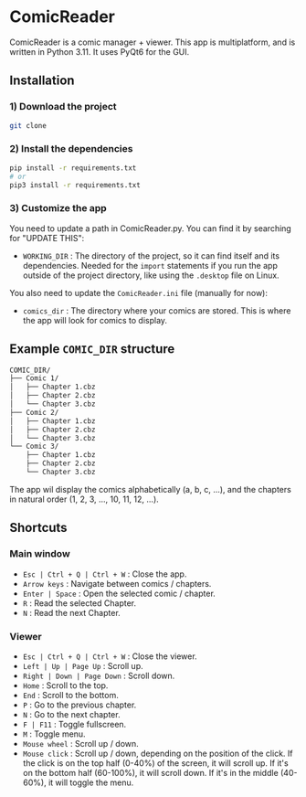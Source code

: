 # ComicReader

ComicReader is a comic manager + viewer. This app is multiplatform, and is written in Python 3.11. It uses PyQt6 for the GUI.

## Installation

### 1) Download the project

```bash
git clone
```

### 2) Install the dependencies

```bash
pip install -r requirements.txt
# or
pip3 install -r requirements.txt
```

### 3) Customize the app

You need to update a path in ComicReader.py. You can find it by searching for "UPDATE THIS":

- `WORKING_DIR` : The directory of the project, so it can find itself and its dependencies. Needed for the `import` statements if you run the app outside of the project directory, like using the `.desktop` file on Linux.

You also need to update the `ComicReader.ini` file (manually for now):

- `comics_dir` : The directory where your comics are stored. This is where the app will look for comics to display.

## Example `COMIC_DIR` structure

```bash
COMIC_DIR/
├── Comic 1/
│   ├── Chapter 1.cbz
│   ├── Chapter 2.cbz
│   └── Chapter 3.cbz
├── Comic 2/
│   ├── Chapter 1.cbz
│   ├── Chapter 2.cbz
│   └── Chapter 3.cbz
└── Comic 3/
    ├── Chapter 1.cbz
    ├── Chapter 2.cbz
    └── Chapter 3.cbz
```

The app wil display the comics alphabetically (a, b, c, ...), and the chapters in natural order (1, 2, 3, ..., 10, 11, 12, ...).

## Shortcuts

### Main window

- `Esc | Ctrl + Q | Ctrl + W` : Close the app.
- `Arrow keys` : Navigate between comics / chapters.
- `Enter | Space` : Open the selected comic / chapter.
- `R` : Read the selected Chapter.
- `N` : Read the next Chapter.

### Viewer

- `Esc | Ctrl + Q | Ctrl + W` : Close the viewer.
- `Left | Up | Page Up` : Scroll up.
- `Right | Down | Page Down` : Scroll down.
- `Home` : Scroll to the top.
- `End` : Scroll to the bottom.
- `P` : Go to the previous chapter.
- `N` : Go to the next chapter.
- `F | F11` : Toggle fullscreen.
- `M` : Toggle menu.
- `Mouse wheel` : Scroll up / down.
- `Mouse click` : Scroll up / down, depending on the position of the click. If the click is on the top half (0-40%) of the screen, it will scroll up. If it's on the bottom half (60-100%), it will scroll down. If it's in the middle (40-60%), it will toggle the menu.
